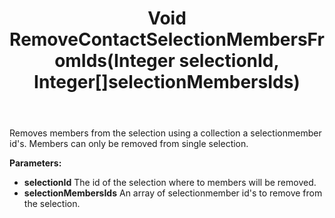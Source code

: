 ﻿---
uid: crmscript_ref_NSSelectionAgent_RemoveContactSelectionMembersFromIds
title: Void RemoveContactSelectionMembersFromIds(Integer selectionId, Integer[]selectionMembersIds)
intellisense: NSSelectionAgent.RemoveContactSelectionMembersFromIds
keywords: NSSelectionAgent, RemoveContactSelectionMembersFromIds
so.topic: reference
---

Removes members from the selection using a collection a selectionmember id's. Members can only be removed from single selection.

**Parameters:**
 - **selectionId** The id of the selection where to members will be removed.
 - **selectionMembersIds** An array of selectionmember id's to remove from the selection.
